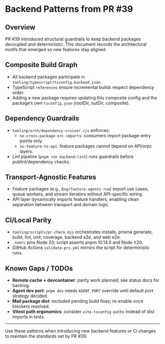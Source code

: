# Backend Patterns from PR #39

## Overview
PR #39 introduced structural guardrails to keep backend packages decoupled and deterministic. This document records the architectural motifs that emerged so new features stay aligned.

## Composite Build Graph
- All backend packages participate in `tooling/typescript/tsconfig.backend.json`.
- TypeScript `references` ensure incremental builds respect dependency order.
- Adding a new package requires updating this composite config and the package’s own `tsconfig.json` (rootDir, outDir, composite).

## Dependency Guardrails
- `tooling/arch/dependency-cruiser.cjs` enforces:
  - `no-cross-package-src-imports`: consumers import package entry points only.
  - `no-feature-to-api`: feature packages cannot depend on API/orpc layers.
- Lint pipeline (`pnpm run backend:lint`) runs guardrails before publint/dependency checks.

## Transport-Agnostic Features
- Feature packages (e.g., `@sg/feature-agents-run`) export use cases, queue workers, and stream iterators without API-specific wiring.
- API layer dynamically imports feature handlers, enabling clean separation between transport and domain logic.

## CI/Local Parity
- `tooling/scripts/pr-check.mjs` orchestrates installs, prisma generate, build, lint, unit, coverage, backend e2e, and web e2e.
- `.nvmrc` pins Node 20; script asserts pnpm 10.14.0 and Node ≥20.
- GitHub Actions `validate-prs.yml` mirrors the script for deterministic runs.

## Known Gaps / TODOs
- **Remote cache + devcontainer**: parity work planned; see status docs for backlog.
- **Agent dev port**: `pnpm dev` needs `AGENT_PORT` override until default port strategy decided.
- **Mail package dist**: excluded pending build fixes; re-enable once blockers resolved.
- **Vitest path ergonomics**: consider `vite-tsconfig-paths` instead of dist imports in tests.

---
Use these patterns when introducing new backend features or CI changes to maintain the standards set by PR #39.

